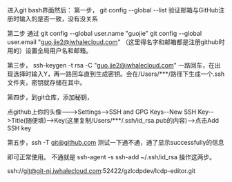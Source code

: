 进入git bash界面然后：
第一步，
git config --global --list
验证邮箱与GitHub注册时输入的是否一致，没有没关系

第二步
通过
git config --global user.name "guojie"
git config --global user.email "guo.jie2@iwhalecloud.com"
（这里得名字和邮箱都是注册github时用的）设置全局用户名和邮箱。

第三步，
ssh-keygen -t rsa -C "guo.jie2@iwhalecloud.com"
一路回车，在出现选择时输入Y，再一路回车直到生成密钥。会在/Users/***/路径下生成一个.ssh文件夹，密钥就存储在其中。

第四步，到git仓库，添加秘钥，

点github上你的头像--->Settings-->SSH and GPG Keys--New SSH Key-->Title(随便填)-->Key(这里复制/Users/***/.ssh/id_rsa.pub的内容)-->点击Add SSH key

第五步，ssh -T git@github.com 测试一下通不通，通了显示successfully的信息

即可正常使用。
不通就是
ssh-agent -s
ssh-add ~/.ssh/id_rsa 操作这两步。



ssh://git@git-nj.iwhalecloud.com:52422/gzlcdpdev/lcdp-editor.git